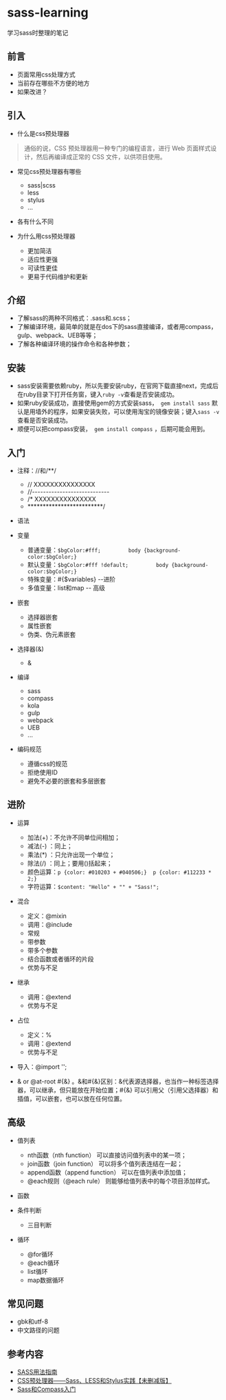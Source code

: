 # sass-learning
学习sass时整理的笔记

## 前言

* 页面常用css处理方式
* 当前存在哪些不方便的地方
* 如果改进？

## 引入

* 什么是css预处理器

> 通俗的说，CSS 预处理器用一种专门的编程语言，进行 Web 页面样式设计，然后再编译成正常的 CSS 文件，以供项目使用。

* 常见css预处理器有哪些
    * sass|scss
    * less
    * stylus
    * ...
    
* 各有什么不同
* 为什么用css预处理器
    * 更加简洁
    * 适应性更强
    * 可读性更佳
    * 更易于代码维护和更新

## 介绍
* 了解sass的两种不同格式：.sass和.scss；
* 了解编译环境，最简单的就是在dos下的sass直接编译，或者用compass，gulp、webpack、UEB等等；
* 了解各种编译环境的操作命令和各种参数；

## 安装
* sass安装需要依赖ruby，所以先要安装ruby，在官网下载直接next，完成后在ruby目录下打开任务窗，键入`ruby -v`查看是否安装成功。
* 如果ruby安装成功，直接使用gem的方式安装sass，` gem install sass`  默认是用墙外的程序，如果安装失败，可以使用淘宝的镜像安装；键入`sass -v`查看是否安装成功。
* 顺便可以把compass安装，` gem install compass`   ，后期可能会用到。

## 入门

* 注释：//和/**/
    * // XXXXXXXXXXXXXXX
    * //----------------------------
    * /* XXXXXXXXXXXXXXX
    * *************************/

* 语法
* 变量
    * 普通变量：`$bgColor:#fff;         body {background-color:$bgColor;}`
    * 默认变量：`$bgColor:#fff !default;         body {background-color:$bgColor;}`
    * 特殊变量：#{$variables} --进阶
    * 多值变量：list和map -- 高级

* 嵌套
    * 选择器嵌套
    * 属性嵌套
    * 伪类、伪元素嵌套

* 选择器(&)
    * &

* 编译
    * sass
    * compass
    * kola
    * gulp
    * webpack
    * UEB
    * ...

* 编码规范
    * 遵循css的规范
    * 拒绝使用ID
    * 避免不必要的嵌套和多层嵌套



## 进阶

* 运算
    * 加法(+)：不允许不同单位间相加；
    * 减法(-) ：同上；
    * 乘法(*) ：只允许出现一个单位；
    * 除法(/) ：同上；要用()括起来；
    * 颜色运算：`p {color: #010203 + #040506;}  p {color: #112233 * 2;}`
    * 字符运算：`$content: "Hello" + "" + "Sass!";`

* 混合
    * 定义：@mixin
    * 调用：@include
    * 常规
    * 带参数
    * 带多个参数
    * 结合函数或者循环的片段
    * 优势与不足

* 继承
    * 调用：@extend
    * 优势与不足

* 占位
    * 定义：%
    * 调用：@extend
    * 优势与不足
 
* 导入：@import '';
* &  or  @at-root #{&} 。&和#{&}区别：&代表源选择器，也当作一种标签选择器，可以继承，但只能放在开始位置；#{&} 可以引用父（引用父选择器）和插值，可以嵌套，也可以放在任何位置。

## 高级

* 值列表
    * nth函数（nth function） 可以直接访问值列表中的某一项；
    * join函数（join function） 可以将多个值列表连结在一起；
    * append函数（append function） 可以在值列表中添加值；
    * @each规则（@each rule） 则能够给值列表中的每个项目添加样式。

* 函数
* 条件判断
    * 三目判断

* 循环
    * @for循环
    * @each循环
    * list循环
    * map数据循环

## 常见问题
* gbk和utf-8
* 中文路径的问题

## 参考内容
* [SASS用法指南](http://www.ruanyifeng.com/blog/2012/06/sass.html)
* [CSS预处理器——Sass、LESS和Stylus实践【未删减版】](http://www.w3cplus.com/css/css-preprocessor-sass-vs-less-stylus-2.html)
* [Sass和Compass入门](http://www.cnblogs.com/yizihan/p/4427900.html)



